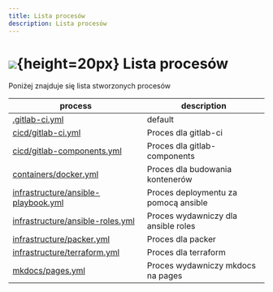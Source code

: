 ```yaml
---
title: Lista procesów
description: Lista procesów
---
```

# ![](https://gitlab.com/pl.rachuna-net/infrastructure/terraform/modules/gitlab-project/-/raw/main/images/gitlab.png){height=20px} Lista procesów

Poniżej znajduje się lista stworzonych procesów

| process      | description |
|--------------|-------------|
|[.gitlab-ci.yml](.gitlab-ci.yml)| default     |
|[cicd/gitlab-ci.yml](https://gitlab.com/pl.rachuna-net/cicd/gitlab-ci/-/blob/main/cicd/gitlab-ci.yml?ref_type=heads)| Proces dla gitlab-ci|
|[cicd/gitlab-components.yml](https://gitlab.com/pl.rachuna-net/cicd/gitlab-ci/-/blob/main/cicd/gitlab-components.yml?ref_type=heads)| Proces dla gitlab-components|
|[containers/docker.yml](https://gitlab.com/pl.rachuna-net/cicd/gitlab-ci/-/blob/main/containers/docker.yml?ref_type=heads) | Proces dla budowania kontenerów |
|[infrastructure/ansible-playbook.yml](https://gitlab.com/pl.rachuna-net/cicd/gitlab-ci/-/blob/main/infrastructure/ansible-playbook.yml?ref_type=heads)| Proces deploymentu za pomocą ansible|
|[infrastructure/ansible-roles.yml](https://gitlab.com/pl.rachuna-net/cicd/gitlab-ci/-/blob/main/infrastructure/ansible-roles.yml?ref_type=heads)| Proces wydawniczy dla ansible roles|
|[infrastructure/packer.yml](https://gitlab.com/pl.rachuna-net/cicd/gitlab-ci/-/blob/main/infrastructure/packer.yml?ref_type=heads)| Proces dla packer|
|[infrastructure/terraform.yml](https://gitlab.com/pl.rachuna-net/cicd/gitlab-ci/-/blob/main/infrastructure/terraform.yml?ref_type=heads)| Proces dla terraform|
|[mkdocs/pages.yml](https://gitlab.com/pl.rachuna-net/cicd/gitlab-ci/-/blob/main/mkdocs/pages.yml?ref_type=heads)| Proces wydawniczy mkdocs na pages |